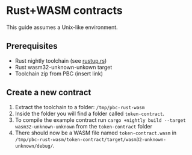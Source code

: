 # Rust+WASM contracts

This guide assumes a Unix-like environment.

## Prerequisites

- Rust nightly toolchain (see [rustup.rs](https://rustup.rs))
- Rust wasm32-unknown-unkown target
- Toolchain zip from PBC (insert link)


## Create a new contract

1. Extract the toolchain to a folder: `/tmp/pbc-rust-wasm`
1. Inside the folder you will find a folder called `token-contract`.
1. To compile the example contract  run `cargo +nightly build --target wasm32-unknown-unknown` from the `token-contract` folder
1. There should now be a WASM file named `token-contract.wasm` in `/tmp/pbc-rust-wasm/token-contract/target/wasm32-unknown-unknown/debug/`.
